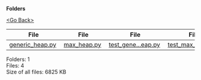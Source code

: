 **Folders**

[&lt;Go Back&gt;](../right.html)

<table><thead><tr class="header"><th><strong>File</strong></th><th><strong>File</strong></th><th><strong>File</strong></th><th><strong>File</strong></th></tr></thead><tbody><tr class="odd"><td><a href="generic_heap.py">generic_heap.py</a> </td><td><a href="max_heap.py">max_heap.py</a> </td><td><a href="test_generic_heap.py">test_gene...eap.py</a> </td><td><a href="test_max_heap.py">test_max_heap.py</a> </td></tr></tbody></table>

Folders: 1  
Files: 4  
Size of all files: 6825 KB
